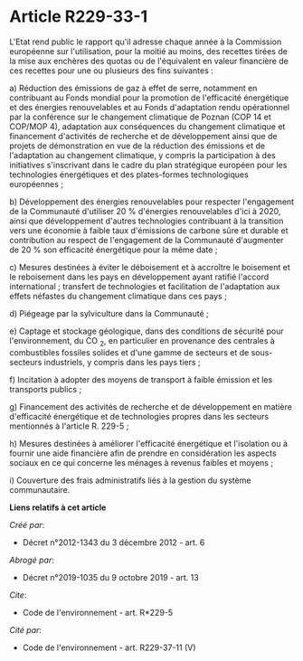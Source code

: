 # Article R229-33-1

L'Etat rend public le rapport qu'il adresse chaque année à la Commission européenne sur l'utilisation, pour la moitié au
moins, des recettes tirées de la mise aux enchères des quotas ou de l'équivalent en valeur financière de ces recettes pour
une ou plusieurs des fins suivantes :

a) Réduction des émissions de gaz à effet de serre, notamment en contribuant au Fonds mondial pour la promotion de
l'efficacité énergétique et des énergies renouvelables et au Fonds d'adaptation rendu opérationnel par la conférence sur le
changement climatique de Poznan (COP 14 et COP/MOP 4), adaptation aux conséquences du changement climatique et financement
d'activités de recherche et de développement ainsi que de projets de démonstration en vue de la réduction des émissions et de
l'adaptation au changement climatique, y compris la participation à des initiatives s'inscrivant dans le cadre du plan
stratégique européen pour les technologies énergétiques et des plates-formes technologiques européennes ;

b) Développement des énergies renouvelables pour respecter l'engagement de la Communauté d'utiliser 20 % d'énergies
renouvelables d'ici à 2020, ainsi que développement d'autres technologies contribuant à la transition vers une économie à
faible taux d'émissions de carbone sûre et durable et contribution au respect de l'engagement de la Communauté d'augmenter de
20 % son efficacité énergétique pour la même date ;

c) Mesures destinées à éviter le déboisement et à accroître le boisement et le reboisement dans les pays en développement
ayant ratifié l'accord international ; transfert de technologies et facilitation de l'adaptation aux effets néfastes du
changement climatique dans ces pays ;

d) Piégeage par la sylviculture dans la Communauté ;

e) Captage et stockage géologique, dans des conditions de sécurité pour l'environnement, du CO
  <sub>2</sub>, en particulier en provenance des centrales à combustibles fossiles solides et d'une gamme de secteurs et de
sous-secteurs industriels, y compris dans les pays tiers ;

f) Incitation à adopter des moyens de transport à faible émission et les transports publics ;

g) Financement des activités de recherche et de développement en matière d'efficacité énergétique et de technologies propres
dans les secteurs mentionnés à l'article R. 229-5 ;

h) Mesures destinées à améliorer l'efficacité énergétique et l'isolation ou à fournir une aide financière afin de prendre en
considération les aspects sociaux en ce qui concerne les ménages à revenus faibles et moyens ;

i) Couverture des frais administratifs liés à la gestion du système communautaire.

**Liens relatifs à cet article**

_Créé par_:

  - Décret n°2012-1343 du 3 décembre 2012 - art. 6

_Abrogé par_:

  - Décret n°2019-1035 du 9 octobre 2019 - art. 13

_Cite_:

  - Code de l'environnement - art. R*229-5

_Cité par_:

  - Code de l'environnement - art. R229-37-11 (V)
